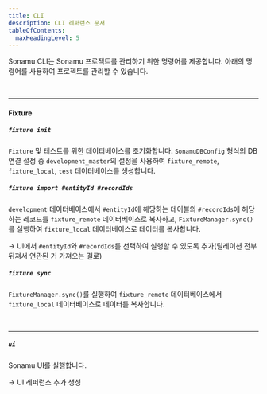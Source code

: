 ```yaml
---
title: CLI
description: CLI 레퍼런스 문서
tableOfContents:
  maxHeadingLevel: 5
---
```


Sonamu CLI는 Sonamu 프로젝트를 관리하기 위한 명령어를 제공합니다. 아래의 명령어를 사용하여 프로젝트를 관리할 수 있습니다.

<br/>

---

#### Fixture

##### `fixture init`

`Fixture` 및 테스트를 위한 데이터베이스를 초기화합니다. `SonamuDBConfig` 형식의 DB 연결 설정 중 `development_master`의 설정을 사용하여 `fixture_remote`, `fixture_local`, `test` 데이터베이스를 생성합니다.

##### `fixture import #entityId #recordIds`

`development` 데이터베이스에서 `#entityId`에 해당하는 테이블의 `#recordIds`에 해당하는 레코드를 `fixture_remote` 데이터베이스로 복사하고, `FixtureManager.sync()`를 실행하여 `fixture_local` 데이터베이스로 데이터를 복사합니다.

-> UI에서 `#entityId`와 `#recordIds`를 선택하여 실행할 수 있도록 추가(릴레이션 전부 뒤져서 연관된 거 가져오는 걸로)

##### `fixture sync`

`FixtureManager.sync()`를 실행하여 `fixture_remote` 데이터베이스에서 `fixture_local` 데이터베이스로 데이터를 복사합니다.

<br/>

---

##### `ui`

Sonamu UI를 실행합니다.

-> UI 레퍼런스 추가 생성
